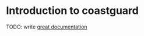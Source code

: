 # Introduction to coastguard

TODO: write [great documentation](http://jacobian.org/writing/what-to-write/)

